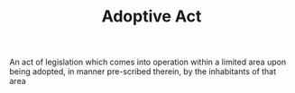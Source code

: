 ---
title: Adoptive Act
letter: A
permalink: "/definitions/adoptive-act.html"
body: An act of legislation which comes into operation within a limited area upon
  being adopted, in manner pre-scribed therein, by the inhabitants of that area
published_at: '2018-07-07'
source: Black's Law Dictionary
layout: post
---